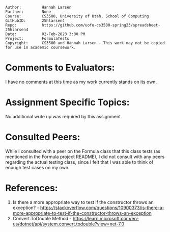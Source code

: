 ﻿```
Author:			Hannah Larsen
Partner:		None
Course:			CS3500, University of Utah, School of Computing
GitHubID:		25hlarsen4
Repo:			https://github.com/uofu-cs3500-spring23/spreadsheet-25hlarsen4
Date:			02-Feb-2023 3:00 PM
Project:	  	FormulaTests
Copyright:		CS3500 and Hannah Larsen - This work may not be copied for use in academic coursework.
```


# Comments to Evaluators:

I have no comments at this time as my work currently stands on its own.

# Assignment Specific Topics:

No additional write up was required by this assignment.

# Consulted Peers:

While I consulted with a peer on the Formula class that this class tests (as mentioned in the Formula project README),
I did not consult with any peers regarding the actual testing class, since I felt that I was able to think of enough
test cases on my own.

# References:

1. Is there a more appropriate way to test if the constructor throws an exception? - https://stackoverflow.com/questions/10900373/is-there-a-more-appropriate-to-test-if-the-constructor-throws-an-exception
2. Convert.ToDouble Method - https://learn.microsoft.com/en-us/dotnet/api/system.convert.todouble?view=net-7.0